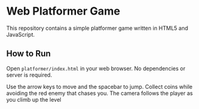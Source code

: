 # Web Platformer Game

This repository contains a simple platformer game written in HTML5 and JavaScript. 

## How to Run

Open `platformer/index.html` in your web browser. No dependencies or server is required.

Use the arrow keys to move and the spacebar to jump. Collect coins while avoiding
the red enemy that chases you. The camera follows the player as you climb up the
level

